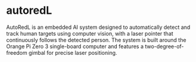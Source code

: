 # autoredL
AutoRedL is an embedded AI system designed to automatically detect and track human targets using computer vision, with a laser pointer that continuously follows the detected person. The system is built around the Orange Pi Zero 3 single-board computer and features a two-degree-of-freedom gimbal for precise laser positioning.
